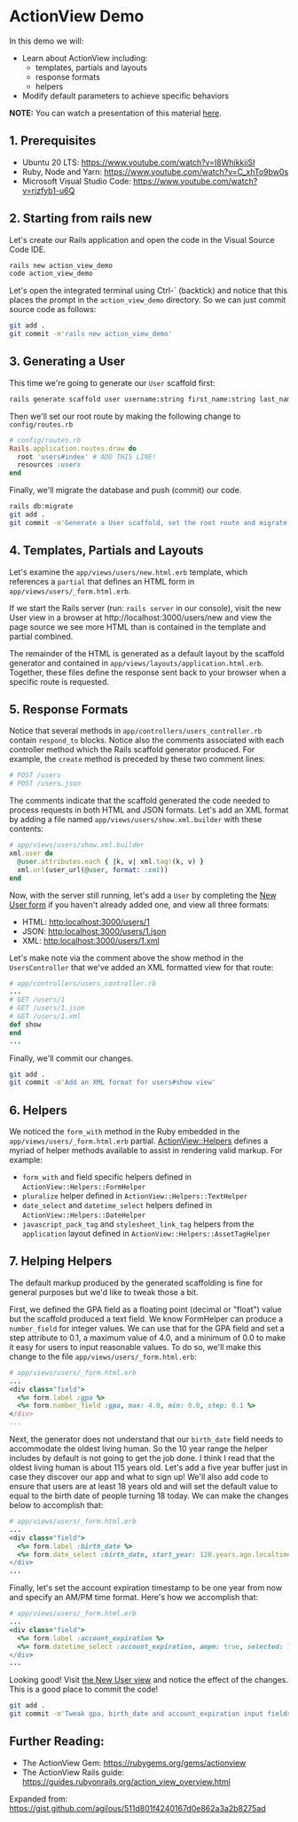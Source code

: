 # ActionView Demo
In this demo we will:
* Learn about ActionView including:
    * templates, partials and layouts
    * response formats
    * helpers
* Modify default parameters to achieve specific behaviors

**NOTE:** You can watch a presentation of this material [here](https://www.youtube.com/watch?v=3HKYPBIndd8).

## 1. Prerequisites
* Ubuntu 20 LTS: https://www.youtube.com/watch?v=I8WhikkiiSI
* Ruby, Node and Yarn: https://www.youtube.com/watch?v=C_xhTo9bw0s
* Microsoft Visual Studio Code: https://www.youtube.com/watch?v=rizfyb1-u6Q

## 2. Starting from rails new
Let's create our Rails application and open the code in the Visual Source Code
IDE.

```sh
rails new action_view_demo
code action_view_demo
```
Let's open the integrated terminal using Ctrl-\` (backtick) and notice that this
places the prompt in the `action_view_demo` directory. So we can just commit
source code as follows:
```sh
git add .
git commit -m'rails new action_view_demo'
```

## 3. Generating a User
This time we're going to generate our `User` scaffold first:
```sh
rails generate scaffold user username:string first_name:string last_name:string bio:text bicycles:integer gpa:float birth_date:date account_expiration:datetime earthling:boolean
```
Then we'll set our root route by making the following change to `config/routes.rb`
```ruby
# config/routes.rb
Rails.application.routes.draw do
  root 'users#index' # ADD THIS LINE!
  resources :users
end
```
Finally, we'll migrate the database and push (commit) our code.
```sh
rails db:migrate
git add .
git commit -m'Generate a User scaffold, set the root route and migrate the database'
```

## 4. Templates, Partials and Layouts
Let's examine the `app/views/users/new.html.erb` template, which references a
`partial` that defines an HTML form in `app/views/users/_form.html.erb`.

If we start the Rails server (run: `rails server` in our console), visit the new
User view in a browser at http://localhost:3000/users/new and view the page
source we see more HTML than is contained in the template and partial combined.

The remainder of the HTML is generated as a default layout by the scaffold
generator and contained in `app/views/layouts/application.html.erb`. Together,
these files define the response sent back to your browser when a specific route
is requested.

## 5. Response Formats
Notice that several methods in `app/controllers/users_controller.rb` contain
`respond_to` blocks. Notice also the comments associated with each controller
method which the Rails scaffold generator produced. For example, the `create`
method is preceded by these two comment lines:
```ruby
# POST /users
# POST /users.json
```
The comments indicate that the scaffold generated the code needed to process
requests in both HTML and JSON formats. Let's add an XML format by adding a file
named `app/views/users/show.xml.builder` with these contents:
```ruby
# app/views/users/show.xml.builder
xml.user do
  @user.attributes.each { |k, v| xml.tag!(k, v) }
  xml.url(user_url(@user, format: :xml))
end
```
Now, with the server still running, let's add a `User` by completing the [New User form](http:localhost:3000/users/new)
if you haven't already added one, and view all three formats:
* HTML: [http:localhost:3000/users/1](http:localhost:3000/users/1)
* JSON: [http:localhost:3000/users/1.json](http:localhost:3000/users/1.json)
* XML: [http:localhost:3000/users/1.xml](http:localhost:3000/users/1.xml)

Let's make note via the comment above the show method in the `UsersController`
that we've added an XML formatted view for that route:
```ruby
# app/controllers/users_controller.rb
...
# GET /users/1
# GET /users/1.json
# GET /users/1.xml
def show
end
...
```
Finally, we'll commit our changes.
```sh
git add .
git commit -m'Add an XML format for users#show view'
```

## 6. Helpers
We noticed the `form_with` method in the Ruby embedded in the
`app/views/users/_form.html.erb` partial. [ActionView::Helpers](https://api.rubyonrails.org/v6.0.3.3/classes/ActionView/Helpers.html)
defines a myriad of helper methods available to assist in rendering valid
markup. For example:
* `form_with` and field specific helpers defined in `ActionView::Helpers::FormHelper`
* `pluralize` helper defined in `ActionView::Helpers::TextHelper`
* `date_select` and `datetime_select` helpers defined in `ActionView::Helpers::DateHelper`
* `javascript_pack_tag` and `stylesheet_link_tag` helpers from the `application`
layout defined in `ActionView::Helpers::AssetTagHelper`

## 7. Helping Helpers
The default markup produced by the generated scaffolding is fine for general
purposes but we'd like to tweak those a bit.

First, we defined the GPA field as a floating point (decimal or "float") value
but the scaffold produced a text field. We know FormHelper can produce a
`number_field` for integer values. We can use that for the GPA field and set a
step attribute to 0.1, a maximum value of 4.0, and a minimum of 0.0 to make it
easy for users to input reasonable values. To do so, we'll make this change to
the file `app/views/users/_form.html.erb`:
```ruby
# app/views/users/_form.html.erb
...
<div class="field">
  <%= form.label :gpa %>
  <%= form.number_field :gpa, max: 4.0, min: 0.0, step: 0.1 %>
</div>
...
```
Next, the generator does not understand that our `birth_date` field needs to
accommodate the oldest living human. So the 10 year range the helper includes by
default is not going to get the job done. I think I read that the oldest living
human is about 115 years old. Let's add a five year buffer just in case they
discover our app and what to sign up! We'll also add code to ensure that users
are at least 18 years old and will set the default value to equal to the birth
date of people turning 18 today. We can make the changes below to
accomplish that:
```ruby
# app/views/users/_form.html.erb
...
<div class="field">
  <%= form.label :birth_date %>
  <%= form.date_select :birth_date, start_year: 120.years.ago.localtime.year, end_year: 18.years.ago.localtime.year, selected: 18.years.ago.localtime %>
</div>
...
```
Finally, let's set the account expiration timestamp to be one year from now and
specify an AM/PM time format. Here's how we accomplish that:
```ruby
# app/views/users/_form.html.erb
...
<div class="field">
  <%= form.label :account_expiration %>
  <%= form.datetime_select :account_expiration, ampm: true, selected: 1.year.from_now.localtime %>
</div>
...
```
Looking good! Visit [the New User view](http:localhost:3000/users/new) and
notice the effect of the changes. This is a good place to commit the code!
```sh
git add .
git commit -m'Tweak gpa, birth_date and account_expiration input fields'
```

## Further Reading:
* The ActionView Gem: https://rubygems.org/gems/actionview
* The ActionView Rails guide: https://guides.rubyonrails.org/action_view_overview.html

Expanded from: https://gist.github.com/agilous/511d801f4240167d0e862a3a2b8275ad
